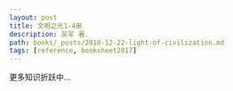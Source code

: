 ```yaml
---
layout: post
title: 文明之光1-4册
description: 吴军 著.
path: books/_posts/2018-12-22-light-of-civilization.md
tags: [reference, booksheet2017]
---
```


更多知识折跃中...
